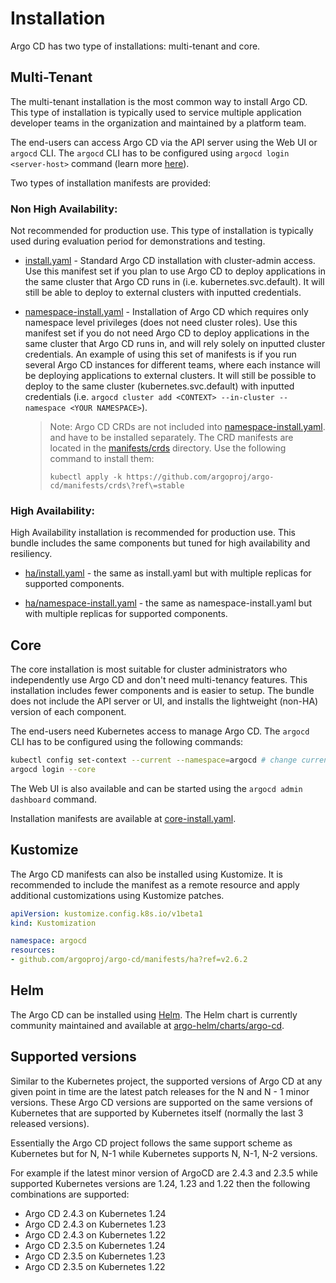 # Installation

Argo CD has two type of installations: multi-tenant and core.

## Multi-Tenant

The multi-tenant installation is the most common way to install Argo CD. This type of installation is typically used to service multiple application developer teams
in the organization and maintained by a platform team.

The end-users can access Argo CD via the API server using the Web UI or `argocd` CLI. The `argocd` CLI has to be configured using `argocd login <server-host>` command
(learn more [here](../user-guide/commands/argocd_login.md)).

Two types of installation manifests are provided:

### Non High Availability:

Not recommended for production use. This type of installation is typically used during evaluation period for demonstrations and testing.

* [install.yaml](https://github.com/argoproj/argo-cd/blob/master/manifests/install.yaml) - Standard Argo CD installation with cluster-admin access. Use this
  manifest set if you plan to use Argo CD to deploy applications in the same cluster that Argo CD runs
  in (i.e. kubernetes.svc.default). It will still be able to deploy to external clusters with inputted
  credentials.

* [namespace-install.yaml](https://github.com/argoproj/argo-cd/blob/master/manifests/namespace-install.yaml) - Installation of Argo CD which requires only
  namespace level privileges (does not need cluster roles). Use this manifest set if you do not
  need Argo CD to deploy applications in the same cluster that Argo CD runs in, and will rely solely
  on inputted cluster credentials. An example of using this set of manifests is if you run several
  Argo CD instances for different teams, where each instance will be deploying applications to
  external clusters. It will still be possible to deploy to the same cluster (kubernetes.svc.default)
  with inputted credentials (i.e. `argocd cluster add <CONTEXT> --in-cluster --namespace <YOUR NAMESPACE>`).

  > Note: Argo CD CRDs are not included into [namespace-install.yaml](https://github.com/argoproj/argo-cd/blob/master/manifests/namespace-install.yaml).
  > and have to be installed separately. The CRD manifests are located in the [manifests/crds](https://github.com/argoproj/argo-cd/blob/master/manifests/crds) directory.
  > Use the following command to install them:
  > ```
  > kubectl apply -k https://github.com/argoproj/argo-cd/manifests/crds\?ref\=stable
  > ```

### High Availability:

High Availability installation is recommended for production use. This bundle includes the same components but tuned for high availability and resiliency.

* [ha/install.yaml](https://github.com/argoproj/argo-cd/blob/master/manifests/ha/install.yaml) - the same as install.yaml but with multiple replicas for
  supported components.

* [ha/namespace-install.yaml](https://github.com/argoproj/argo-cd/blob/master/manifests/ha/namespace-install.yaml) - the same as namespace-install.yaml but
  with multiple replicas for supported components.

## Core

The core installation is most suitable for cluster administrators who independently use Argo CD and don't need multi-tenancy features. This installation
includes fewer components and is easier to setup. The bundle does not include the API server or UI, and installs the lightweight (non-HA) version of each component.

The end-users need Kubernetes access to manage Argo CD. The `argocd` CLI has to be configured using the following commands:

```bash
kubectl config set-context --current --namespace=argocd # change current kube context to argocd namespace
argocd login --core
```

The Web UI is also available and can be started using the `argocd admin dashboard` command.

Installation manifests are available at [core-install.yaml](https://github.com/argoproj/argo-cd/blob/master/manifests/core-install.yaml).

## Kustomize

The Argo CD manifests can also be installed using Kustomize. It is recommended to include the manifest as a remote resource and apply additional customizations
using Kustomize patches.


```yaml
apiVersion: kustomize.config.k8s.io/v1beta1
kind: Kustomization

namespace: argocd
resources:
- github.com/argoproj/argo-cd/manifests/ha?ref=v2.6.2
```

## Helm

The Argo CD can be installed using [Helm](https://helm.sh/). The Helm chart is currently community maintained and available at
[argo-helm/charts/argo-cd](https://github.com/argoproj/argo-helm/tree/main/charts/argo-cd).

## Supported versions

Similar to the Kubernetes project, the supported versions of Argo CD at any given point in time are the latest patch releases for the N 
and N - 1 minor versions.
These Argo CD versions are supported on the same versions of Kubernetes that are supported by Kubernetes itself (normally the last 3 released versions).

Essentially the Argo CD project follows the same support scheme as Kubernetes but for N, N-1 while Kubernetes supports N, N-1, N-2 versions.

For example if the latest minor version of ArgoCD are 2.4.3 and 2.3.5  while supported Kubernetes versions are 1.24, 1.23 and 1.22 then the following combinations are supported:

* Argo CD 2.4.3 on Kubernetes 1.24
* Argo CD 2.4.3 on Kubernetes 1.23
* Argo CD 2.4.3 on Kubernetes 1.22
* Argo CD 2.3.5 on Kubernetes 1.24
* Argo CD 2.3.5 on Kubernetes 1.23
* Argo CD 2.3.5 on Kubernetes 1.22